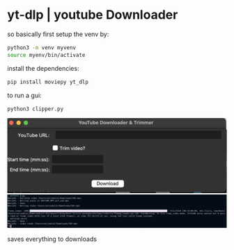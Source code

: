 # yt-dlp | youtube Downloader

so basically first setup the venv by:

```sh
python3 -m venv myvenv
source myenv/bin/activate
```

install the dependencies:

```sh
pip install moviepy yt_dlp
```

to run a gui:

```sh
python3 clipper.py
```

![img](./a.png)
![img](./b.png)

saves everything to downloads
